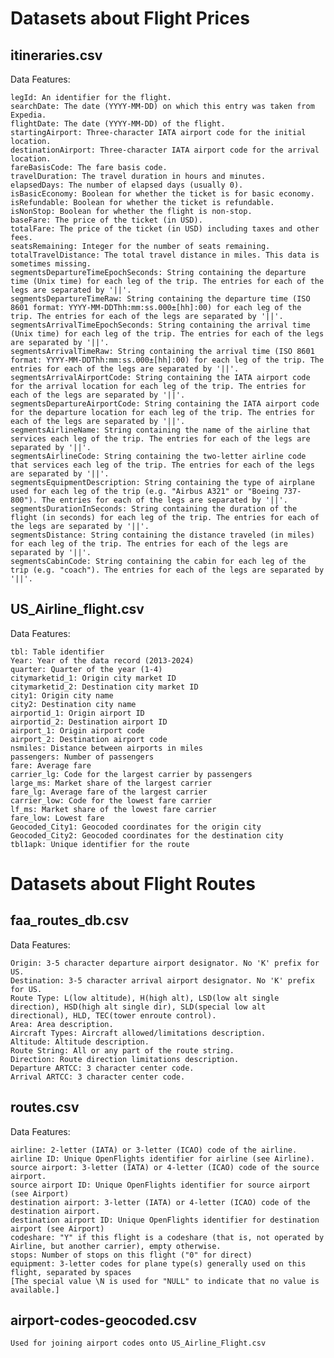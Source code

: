 # Datasets about Flight Prices

## itineraries.csv
Data Features: 

    legId: An identifier for the flight.
    searchDate: The date (YYYY-MM-DD) on which this entry was taken from Expedia.
    flightDate: The date (YYYY-MM-DD) of the flight.
    startingAirport: Three-character IATA airport code for the initial location.
    destinationAirport: Three-character IATA airport code for the arrival location.
    fareBasisCode: The fare basis code.
    travelDuration: The travel duration in hours and minutes.
    elapsedDays: The number of elapsed days (usually 0).
    isBasicEconomy: Boolean for whether the ticket is for basic economy.
    isRefundable: Boolean for whether the ticket is refundable.
    isNonStop: Boolean for whether the flight is non-stop.
    baseFare: The price of the ticket (in USD).
    totalFare: The price of the ticket (in USD) including taxes and other fees.
    seatsRemaining: Integer for the number of seats remaining.
    totalTravelDistance: The total travel distance in miles. This data is sometimes missing.
    segmentsDepartureTimeEpochSeconds: String containing the departure time (Unix time) for each leg of the trip. The entries for each of the legs are separated by '||'.
    segmentsDepartureTimeRaw: String containing the departure time (ISO 8601 format: YYYY-MM-DDThh:mm:ss.000±[hh]:00) for each leg of the trip. The entries for each of the legs are separated by '||'.
    segmentsArrivalTimeEpochSeconds: String containing the arrival time (Unix time) for each leg of the trip. The entries for each of the legs are separated by '||'.
    segmentsArrivalTimeRaw: String containing the arrival time (ISO 8601 format: YYYY-MM-DDThh:mm:ss.000±[hh]:00) for each leg of the trip. The entries for each of the legs are separated by '||'.
    segmentsArrivalAirportCode: String containing the IATA airport code for the arrival location for each leg of the trip. The entries for each of the legs are separated by '||'.
    segmentsDepartureAirportCode: String containing the IATA airport code for the departure location for each leg of the trip. The entries for each of the legs are separated by '||'.
    segmentsAirlineName: String containing the name of the airline that services each leg of the trip. The entries for each of the legs are separated by '||'.
    segmentsAirlineCode: String containing the two-letter airline code that services each leg of the trip. The entries for each of the legs are separated by '||'.
    segmentsEquipmentDescription: String containing the type of airplane used for each leg of the trip (e.g. "Airbus A321" or "Boeing 737-800"). The entries for each of the legs are separated by '||'.
    segmentsDurationInSeconds: String containing the duration of the flight (in seconds) for each leg of the trip. The entries for each of the legs are separated by '||'.
    segmentsDistance: String containing the distance traveled (in miles) for each leg of the trip. The entries for each of the legs are separated by '||'.
    segmentsCabinCode: String containing the cabin for each leg of the trip (e.g. "coach"). The entries for each of the legs are separated by '||'.


## US_Airline_flight.csv
Data Features:

    tbl: Table identifier
    Year: Year of the data record (2013-2024)
    quarter: Quarter of the year (1-4)
    citymarketid_1: Origin city market ID
    citymarketid_2: Destination city market ID
    city1: Origin city name
    city2: Destination city name
    airportid_1: Origin airport ID
    airportid_2: Destination airport ID
    airport_1: Origin airport code
    airport_2: Destination airport code
    nsmiles: Distance between airports in miles
    passengers: Number of passengers
    fare: Average fare
    carrier_lg: Code for the largest carrier by passengers
    large_ms: Market share of the largest carrier
    fare_lg: Average fare of the largest carrier
    carrier_low: Code for the lowest fare carrier
    lf_ms: Market share of the lowest fare carrier
    fare_low: Lowest fare
    Geocoded_City1: Geocoded coordinates for the origin city
    Geocoded_City2: Geocoded coordinates for the destination city
    tbl1apk: Unique identifier for the route

# Datasets about Flight Routes

## faa_routes_db.csv
Data Features:

    Origin: 3-5 character departure airport designator. No 'K' prefix for US.
    Destination: 3-5 character arrival airport designator. No 'K' prefix for US.
    Route Type: L(low altitude), H(high alt), LSD(low alt single direction), HSD(high alt single dir), SLD(special low alt directional), HLD, TEC(tower enroute control).
    Area: Area description.
    Aircraft Types: Aircraft allowed/limitations description.
    Altitude: Altitude description.
    Route String: All or any part of the route string.
    Direction: Route direction limitations description.
    Departure ARTCC: 3 character center code.
    Arrival ARTCC: 3 character center code.

## routes.csv
Data Features:

    airline: 2-letter (IATA) or 3-letter (ICAO) code of the airline.
    airline ID: Unique OpenFlights identifier for airline (see Airline).
    source airport: 3-letter (IATA) or 4-letter (ICAO) code of the source airport.
    source airport ID: Unique OpenFlights identifier for source airport (see Airport)
    destination airport: 3-letter (IATA) or 4-letter (ICAO) code of the destination airport.
    destination airport ID: Unique OpenFlights identifier for destination airport (see Airport)
    codeshare: "Y" if this flight is a codeshare (that is, not operated by Airline, but another carrier), empty otherwise.
    stops: Number of stops on this flight ("0" for direct)
    equipment: 3-letter codes for plane type(s) generally used on this flight, separated by spaces
    [The special value \N is used for "NULL" to indicate that no value is available.]
    
## airport-codes-geocoded.csv
```
Used for joining airport codes onto US_Airline_Flight.csv
```
